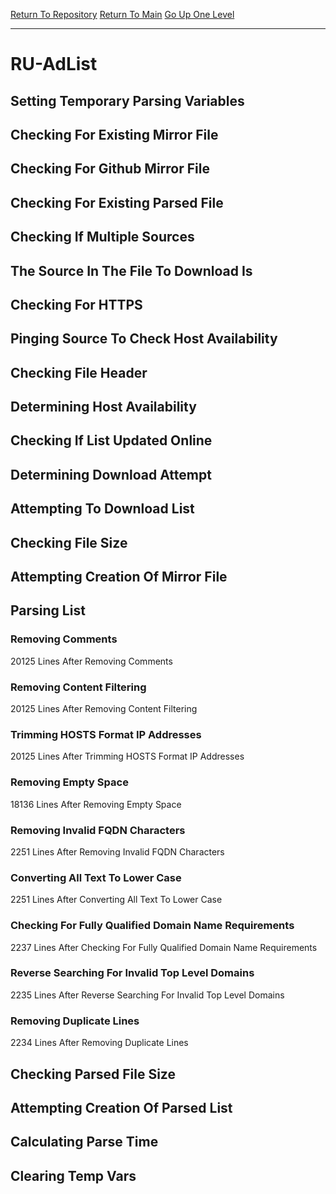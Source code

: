 [Return To Repository](https://github.com/deathbybandaid/piholeparser/)
[Return To Main](https://github.com/deathbybandaid/piholeparser/blob/master/RecentRunLogs/Mainlog.md)
[Go Up One Level](https://github.com/deathbybandaid/piholeparser/blob/master/RecentRunLogs/TopLevelScripts/30-Processing-External-Blacklists.md)
____________________________________
# RU-AdList
## Setting Temporary Parsing Variables
## Checking For Existing Mirror File
## Checking For Github Mirror File
## Checking For Existing Parsed File
## Checking If Multiple Sources
## The Source In The File To Download Is
## Checking For HTTPS
## Pinging Source To Check Host Availability
## Checking File Header
## Determining Host Availability
## Checking If List Updated Online
## Determining Download Attempt
## Attempting To Download List
## Checking File Size
## Attempting Creation Of Mirror File
## Parsing List
### Removing Comments
20125 Lines After Removing Comments
### Removing Content Filtering
20125 Lines After Removing Content Filtering
### Trimming HOSTS Format IP Addresses
20125 Lines After Trimming HOSTS Format IP Addresses
### Removing Empty Space
18136 Lines After Removing Empty Space
### Removing Invalid FQDN Characters
2251 Lines After Removing Invalid FQDN Characters
### Converting All Text To Lower Case
2251 Lines After Converting All Text To Lower Case
### Checking For Fully Qualified Domain Name Requirements
2237 Lines After Checking For Fully Qualified Domain Name Requirements
### Reverse Searching For Invalid Top Level Domains
2235 Lines After Reverse Searching For Invalid Top Level Domains
### Removing Duplicate Lines
2234 Lines After Removing Duplicate Lines
## Checking Parsed File Size
## Attempting Creation Of Parsed List
## Calculating Parse Time
## Clearing Temp Vars
